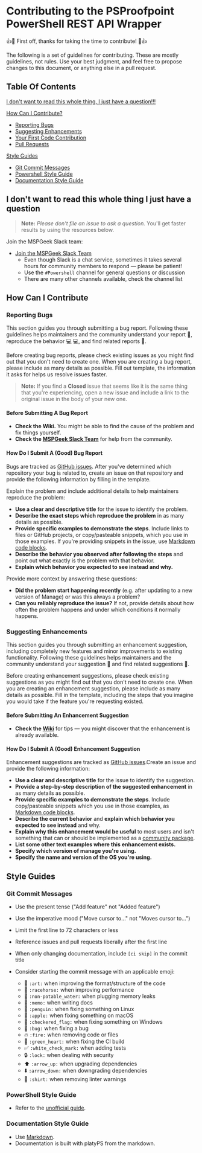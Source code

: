 # Contributing to the PSProofpoint PowerShell REST API Wrapper

:+1::tada: First off, thanks for taking the time to contribute! :tada::+1:

The following is a set of guidelines for contributing. These are mostly guidelines, not rules. Use your best judgment, and feel free to propose changes to this document, or anything else in a pull request.

## Table Of Contents

[I don't want to read this whole thing, I just have a question!!!](#i-don't-want-to-read-this-whole-thing-i-just-have-a-question)

[How Can I Contribute?](#how-can-i-contribute)

-   [Reporting Bugs](#reporting-bugs)
-   [Suggesting Enhancements](#suggesting-enhancements)
-   [Your First Code Contribution](#your-first-code-contribution)
-   [Pull Requests](#pull-requests)

[Style Guides](#style-guides)

-   [Git Commit Messages](#git-commit-messages)
-   [Powershell Style Guide](#powershell-style-guide)
-   [Documentation Style Guide](#documentation-style-guide)

## I don't want to read this whole thing I just have a question

> **Note:** *Please don't file an issue to ask a question.* You'll get faster results by using the resources below.

Join the MSPGeek Slack team:

-   [Join the MSPGeek Slack Team](https://join.mspgeek.com/)
    -   Even though Slack is a chat service, sometimes it takes several hours for community members to respond — please be patient!
    -   Use the `#Powershell` channel for general questions or discussion
    -   There are many other channels available, check the channel list

## How Can I Contribute

### Reporting Bugs

This section guides you through submitting a bug report. Following these guidelines helps maintainers and the community understand your report :pencil:, reproduce the behavior :computer: :computer:, and find related reports :mag_right:.

Before creating bug reports, please check existing issues as you might find out that you don't need to create one. When you are creating a bug report, please include as many details as possible. Fill out template, the information it asks for helps us resolve issues faster.

> **Note:** If you find a **Closed** issue that seems like it is the same thing that you're experiencing, open a new issue and include a link to the original issue in the body of your new one.

#### Before Submitting A Bug Report

-   **Check the Wiki.** You might be able to find the cause of the problem and fix things yourself.
-   **Check the [MSPGeek Slack Team](https://join.mspgeek.com/)** for help from the community.

#### How Do I Submit A (Good) Bug Report

Bugs are tracked as [GitHub issues](https://guides.github.com/features/issues/). After you've determined which repository your bug is related to, create an issue on that repository and provide the following information by filling in the template.

Explain the problem and include additional details to help maintainers reproduce the problem:

-   **Use a clear and descriptive title** for the issue to identify the problem.
-   **Describe the exact steps which reproduce the problem** in as many details as possible.
-   **Provide specific examples to demonstrate the steps**. Include links to files or GitHub projects, or copy/pasteable snippets, which you use in those examples. If you're providing snippets in the issue, use [Markdown code blocks](https://help.github.com/articles/markdown-basics/#multiple-lines).
-   **Describe the behavior you observed after following the steps** and point out what exactly is the problem with that behavior.
-   **Explain which behavior you expected to see instead and why.**

Provide more context by answering these questions:

-   **Did the problem start happening recently** (e.g. after updating to a new version of Manage) or was this always a problem?
-   **Can you reliably reproduce the issue?** If not, provide details about how often the problem happens and under which conditions it normally happens.


### Suggesting Enhancements

This section guides you through submitting an enhancement suggestion, including completely new features and minor improvements to existing functionality. Following these guidelines helps maintainers and the community understand your suggestion :pencil: and find related suggestions :mag_right:.

Before creating enhancement suggestions, please check existing suggestions as you might find out that you don't need to create one. When you are creating an enhancement suggestion, please include as many details as possible. Fill in the template, including the steps that you imagine you would take if the feature you're requesting existed.

#### Before Submitting An Enhancement Suggestion

-   **Check the [Wiki](<>)** for tips — you might discover that the enhancement is already available.

#### How Do I Submit A (Good) Enhancement Suggestion

Enhancement suggestions are tracked as [GitHub issues](https://guides.github.com/features/issues/).Create an issue and provide the following information:

-   **Use a clear and descriptive title** for the issue to identify the suggestion.
-   **Provide a step-by-step description of the suggested enhancement** in as many details as possible.
-   **Provide specific examples to demonstrate the steps**. Include copy/pasteable snippets which you use in those examples, as [Markdown code blocks](https://help.github.com/articles/markdown-basics/#multiple-lines).
-   **Describe the current behavior** and **explain which behavior you expected to see instead** and why.
-   **Explain why this enhancement would be useful** to most users and isn't something that can or should be implemented as a [community package](<>).
-   **List some other text examples where this enhancement exists.**
-   **Specify which version of manage you're using.**
-   **Specify the name and version of the OS you're using.**

## Style Guides

### Git Commit Messages

-   Use the present tense ("Add feature" not "Added feature")

-   Use the imperative mood ("Move cursor to..." not "Moves cursor to...")

-   Limit the first line to 72 characters or less

-   Reference issues and pull requests liberally after the first line

-   When only changing documentation, include `[ci skip]` in the commit title

-   Consider starting the commit message with an applicable emoji:
    -   :art: `:art:` when improving the format/structure of the code
    -   :racehorse: `:racehorse:` when improving performance
    -   :non-potable_water: `:non-potable_water:` when plugging memory leaks
    -   :memo: `:memo:` when writing docs
    -   :penguin: `:penguin:` when fixing something on Linux
    -   :apple: `:apple:` when fixing something on macOS
    -   :checkered_flag: `:checkered_flag:` when fixing something on Windows
    -   :bug: `:bug:` when fixing a bug
    -   :fire: `:fire:` when removing code or files
    -   :green_heart: `:green_heart:` when fixing the CI build
    -   :white_check_mark: `:white_check_mark:` when adding tests
    -   :lock: `:lock:` when dealing with security
    -   :arrow_up: `:arrow_up:` when upgrading dependencies
    -   :arrow_down: `:arrow_down:` when downgrading dependencies
    -   :shirt: `:shirt:` when removing linter warnings

### PowerShell Style Guide

-   Refer to the [unofficial guide](https://github.com/PoshCode/PowerShellPracticeAndStyle).

### Documentation Style Guide

-   Use [Markdown](https://daringfireball.net/projects/markdown).
-   Documentation is built with platyPS from the markdown.
